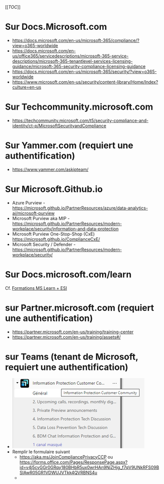 [[_TOC_]]

# Sur Docs.Microsoft.com
* https://docs.microsoft.com/en-us/microsoft-365/compliance/?view=o365-worldwide
* https://docs.microsoft.com/en-us/office365/servicedescriptions/microsoft-365-service-descriptions/microsoft-365-tenantlevel-services-licensing-guidance/microsoft-365-security-compliance-licensing-guidance
* https://docs.microsoft.com/en-us/microsoft-365/security/?view=o365-worldwide
* https://www.microsoft.com/en-us/security/content-library/Home/Index?culture=en-us

# Sur Techcommunity.microsoft.com
* https://techcommunity.microsoft.com/t5/security-compliance-and-identity/ct-p/MicrosoftSecurityandCompliance

# Sur Yammer.com (requiert une authentification)
* https://www.yammer.com/askipteam/

# Sur Microsoft.Github.io
* Azure Purview - https://microsoft.github.io/PartnerResources/azure/data-analytics-ai/microsoft-purview
* Microsoft Purview  aka MIP - https://microsoft.github.io/PartnerResources/modern-workplace/security/information-and-data-protection
* Microsoft Purview One-Stop-Shop (CxE) https://microsoft.github.io/ComplianceCxE/
* Microsoft Security / Defender - https://microsoft.github.io/PartnerResources/modern-workplace/security/

# Sur Docs.microsoft.com/learn
Cf. [Formations MS Learn + ESI](/Data-Governance-&-Protection/2-%2D-Autoformation/Formations-MS-Learn-+-ESI)

# sur Partner.microsoft.com (requiert une authentification)
* https://partner.microsoft.com/en-us/training/training-center
* https://partner.microsoft.com/en-us/training/assets#/

# sur Teams (tenant de Microsoft, requiert une authentification)
* ![image.png](/.attachments/image-a502e207-1fd4-4c82-9a04-d147f66bbb8b.png)
* Remplir le formulaire suivant
  * https://aka.ms/JoinCompliancePrivacyCCP ou https://forms.office.com/Pages/ResponsePage.aspx?id=v4j5cvGGr0GRqy180BHbR5ux0wrHAn9NiZHjg_f7qV9UNkRFS09BSlAwR05GR1VDWUJVTkk4QVRBNS4u
  * 

